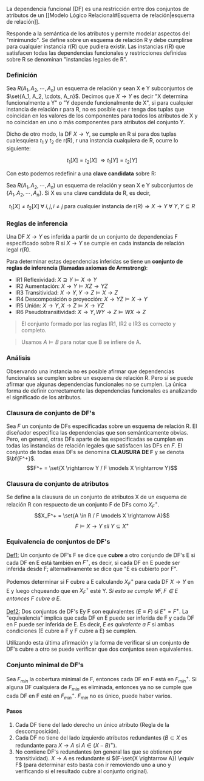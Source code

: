 La dependencia funcional (DF) es una restricción entre dos conjuntos de atributos de un [[Modelo Lógico Relacional#Esquema de relación|esquema de relación]].

Responde a la semántica de los atributos y permite modelar aspectos del "minimundo". Se define sobre un esquema de relación R y debe cumplirse para cualquier instancia r(R) que pudiera existir. Las instancias r(R) que satisfacen todas las dependencias funcionales y restricciones definidas sobre R se denominan "instancias legales de R".

### Definición
Sea $R(A_1, A_2, \cdots, A_n)$ un esquema de relación y sean X e Y subconjuntos de $\set{A_1, A_2, \cdots, A_n}$. Decimos que $X \rightarrow Y$ es decir "X determina funcionalmente a Y" o "Y depende funcionalmente de X", si para cualquier instancia de relación r para R, no es posible que r tenga dos tuplas que coincidan en los valores de los componentes para todos los atributos de X y no coincidan en uno o más componentes para atributos del conjunto Y.

Dicho de otro modo, la DF $X \rightarrow Y$, se cumple en R si para dos tuplas cualesquiera $t_1$ y $t_2$ de r(R), r una instancia cualquiera de R, ocurre lo siguiente:

$$t_1[X] = t_2[X]\ \Rightarrow t_1[Y] = t_2[Y]$$

Con esto podemos redefinir a una **clave candidata** sobre R:

Sea $R(A_1, A_2, \cdots, A_n)$ un esquema de relación y sean X e Y subconjuntos de {$A_1, A_2, \cdots, A_n$}. Si X es una clave candidata de R, es decir,

$$t_1[X] \ne t_2[X]\ \forall\ i, j, i \ne j \text{ para cualquier instancia de r(R)} \Rightarrow X \rightarrow Y\ \forall\ Y, Y \subseteq R$$

### Reglas de inferencia
Una DF $X \rightarrow Y$ es inferida a partir de un conjunto de dependencias F especificado sobre R si $X \rightarrow Y$ se cumple en cada instancia de relación legal r(R).

Para determinar estas dependencias inferidas se tiene un **conjunto de reglas de inferencia (llamadas axiomas de Armstrong)**:

* IR1 Reflexividad: $X \supseteq Y \models X \rightarrow Y$
* IR2 Aumentación: $X \rightarrow Y \models XZ \rightarrow YZ$
* IR3 Transitividad: $X \rightarrow Y, Y \rightarrow Z \models X \rightarrow Z$
* IR4 Descomposición o proyección: $X \rightarrow YZ \models X \rightarrow Y$
* IR5 Unión: $X \rightarrow Y, X \rightarrow Z \models X \rightarrow YZ$
* IR6 Pseudotransitividad: $X \rightarrow Y, WY \rightarrow Z \models WX \rightarrow Z$

> El conjunto formado por las reglas IR1, IR2 e IR3 es correcto y completo.

> Usamos $A \models B$ para notar que B se infiere de A.

### Análisis
Observando una instancia no es posible afirmar que dependencias funcionales se cumplen sobre un esquema de relación R. Pero sí se puede afirmar que algunas dependencias funcionales no se cumplen. La única forma de definir correctamente las dependencias funcionales es analizando el significado de los atributos.

### Clausura de conjunto de DF's
Sea *F* un conjunto de DFs especificadas sobre un esquema de relación R. El diseñador especifica las dependencias que son semánticamente obvias. Pero, en general, otras DFs aparte de las especificadas se cumplen en todas las instancias de relación legales que satisfacen las DFs en *F*. El conjunto de todas esas DFs se denomina **CLAUSURA DE F** y se denota $\bf{F^+}$.
$$F^+ = \set{X \rightarrow Y / F \models X \rightarrow Y}$$

### Clausura de conjunto de atributos
Se define a la clausura de un conjunto de atributos X de un esquema de relación R con respuecto de un conjunto F de DFs como $X_F^+$.
$$X_F^+ = \set{A \in R / F \models X \rightarrow A}$$
$$F \models X \rightarrow Y\ sii\ Y \subseteq X^+$$

### Equivalencia de conjuntos de DF's
<u>Def1:</u> Un conjunto de DF's F se dice que **cubre** a otro conjundo de DF's E si cada DF en E está también en $F^+$, es decir, si cada DF en E puede ser inferida desde F; alternativamente se dice que "E es cubierto por F".

Podemos determinar si F cubre a E calculando $X_F^+$ para cada DF $X \rightarrow Y$ en E y luego chqueando que en $X_F^+$ esté Y. *Si esto se cumple $\forall F, F \in E$ entonces F cubre a E.*

<u>Def2:</u> Dos conjuntos de DF's Ey F son equivalentes ($E \equiv F$) si $E^+ = F^+$. La "equivalencia" implica que cada DF en E puede ser inferida de F y cada DF en F puede ser inferida de E. Es decir, *E es quivalente a F* si ambas condiciones (E cubre a F y F cubre a E) se cumplen.

Utilizando esta última afirmación y la forma de verificar si un conjunto de DF's cubre a otro se puede verificar que dos conjuntos sean equivalentes.

### Conjunto minimal de DF's
Sea $F_{min}$ la cobertura minimal de F, entonces cada DF en F está en $F_{min}^+$. Si alguna DF cualquiera de $F_{min}$ es eliminada, entonces ya no se cumple que cada DF en F esté en $F_{min}^+$. $F_{min}$ no es único, puede haber varios.

#### Pasos
1. Cada DF tiene del lado derecho un único atributo (Regla de la descomposición).
2. Cada DF no tiene del lado izquierdo atributos redundantes ($B\subset X$ es redundante para $X \rightarrow A$ si $A \in (X-B)^+$).
3. No contiene DF's redundantes (en general las que se obtienen por transitividad). $X \rightarrow A$ es redundante si $(F-\set{X \rightarrow A}) \equiv F$ (para determinar esto basta con ir removiendo uno a uno y verificando si el resultado cubre al conjunto original).